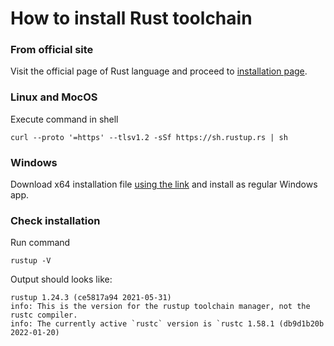 # How to install Rust toolchain

### From official site

Visit the official page of Rust language and proceed to [installation page](https://www.rust-lang.org/tools/install).

### Linux and MocOS

Execute command in shell

```
curl --proto '=https' --tlsv1.2 -sSf https://sh.rustup.rs | sh
```

### Windows

Download x64 installation file [using the link](https://static.rust-lang.org/rustup/dist/x86_64-pc-windows-msvc/rustup-init.exe) and install as regular Windows app.


### Check installation

Run command

```
rustup -V
```

Output should looks like:

```
rustup 1.24.3 (ce5817a94 2021-05-31)
info: This is the version for the rustup toolchain manager, not the rustc compiler.
info: The currently active `rustc` version is `rustc 1.58.1 (db9d1b20b 2022-01-20)
```

